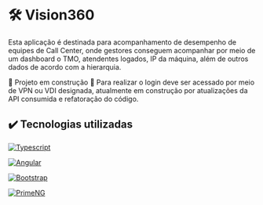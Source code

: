 # 🛠️ Vision360
Esta aplicação é destinada para acompanhamento de desempenho de equipes de Call Center, onde gestores conseguem acompanhar por meio de um dashboard o TMO, atendentes logados, IP da máquina, além de outros dados de acordo com a hierarquia.

 :construction: Projeto em construção :construction:
 Para realizar o login deve ser acessado por meio de VPN ou VDI designada, atualmente em construção por atualizações da API consumida e refatoração do código.

## ✔️ Tecnologias utilizadas

[![Typescript](https://img.shields.io/badge/Typescript-3178C6?style=for-the-badge&logo=typescript&logoColor=white)](https://github.com/laralindsay/)

[![Angular](https://img.shields.io/badge/Angular-0F0F11?style=for-the-badge&logo=angular&logoColor=white)](https://github.com/laralindsay/)

[![Bootstrap](https://img.shields.io/badge/Bootstrap-7952B3?style=for-the-badge&logo=bootstrap&logoColor=white)](https://github.com/laralindsay/)

[![PrimeNG](https://img.shields.io/badge/PrimeNG-6BA539?style=for-the-badge&logo=primeng&logoColor=white)](https://github.com/laralindsay/)


